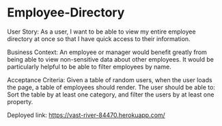 # Employee-Directory

User Story: As a user, I want to be able to view my entire employee directory at once so that I have quick access to their information.


Business Context: An employee or manager would benefit greatly from being able to view non-sensitive data about other employees. It would be particularly helpful to be able to filter employees by name.

Acceptance Criteria: Given a table of random users, when the user loads the page, a table of employees should render.
The user should be able to: Sort the table by at least one category, and filter the users by at least one property.

Deployed link: https://vast-river-84470.herokuapp.com/
